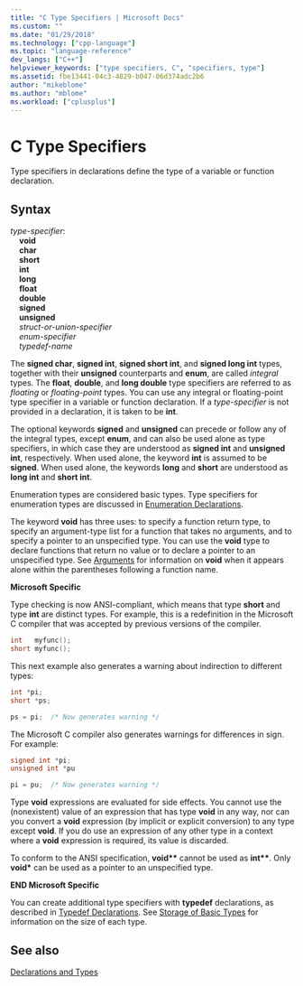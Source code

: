 ```yaml
---
title: "C Type Specifiers | Microsoft Docs"
ms.custom: ""
ms.date: "01/29/2018"
ms.technology: ["cpp-language"]
ms.topic: "language-reference"
dev_langs: ["C++"]
helpviewer_keywords: ["type specifiers, C", "specifiers, type"]
ms.assetid: fbe13441-04c3-4829-b047-06d374adc2b6
author: "mikeblome"
ms.author: "mblome"
ms.workload: ["cplusplus"]
---
```

# C Type Specifiers

Type specifiers in declarations define the type of a variable or function declaration.

## Syntax

*type-specifier*:  
&nbsp;&nbsp;&nbsp;&nbsp;**void**  
&nbsp;&nbsp;&nbsp;&nbsp;**char**  
&nbsp;&nbsp;&nbsp;&nbsp;**short**  
&nbsp;&nbsp;&nbsp;&nbsp;**int**  
&nbsp;&nbsp;&nbsp;&nbsp;**long**  
&nbsp;&nbsp;&nbsp;&nbsp;**float**  
&nbsp;&nbsp;&nbsp;&nbsp;**double**  
&nbsp;&nbsp;&nbsp;&nbsp;**signed**  
&nbsp;&nbsp;&nbsp;&nbsp;**unsigned**  
&nbsp;&nbsp;&nbsp;&nbsp;*struct-or-union-specifier*  
&nbsp;&nbsp;&nbsp;&nbsp;*enum-specifier*  
&nbsp;&nbsp;&nbsp;&nbsp;*typedef-name*  

The **signed char**, **signed int**, **signed short int**, and **signed long int** types, together with their **unsigned** counterparts and **enum**, are called *integral* types. The **float**, **double**, and **long double** type specifiers are referred to as *floating* or *floating-point* types. You can use any integral or floating-point type specifier in a variable or function declaration. If a *type-specifier* is not provided in a declaration, it is taken to be **int**.

The optional keywords **signed** and **unsigned** can precede or follow any of the integral types, except **enum**, and can also be used alone as type specifiers, in which case they are understood as **signed int** and **unsigned int**, respectively. When used alone, the keyword **int** is assumed to be **signed**. When used alone, the keywords **long** and **short** are understood as **long int** and **short int**.

Enumeration types are considered basic types. Type specifiers for enumeration types are discussed in [Enumeration Declarations](../c-language/c-enumeration-declarations.md).

The keyword **void** has three uses: to specify a function return type, to specify an argument-type list for a function that takes no arguments, and to specify a pointer to an unspecified type. You can use the **void** type to declare functions that return no value or to declare a pointer to an unspecified type. See [Arguments](../c-language/arguments.md) for information on **void** when it appears alone within the parentheses following a function name.

**Microsoft Specific**

Type checking is now ANSI-compliant, which means that type **short** and type **int** are distinct types. For example, this is a redefinition in the Microsoft C compiler that was accepted by previous versions of the compiler.

```C
int   myfunc();
short myfunc();
```

This next example also generates a warning about indirection to different types:

```C
int *pi;
short *ps;

ps = pi;  /* Now generates warning */
```

The Microsoft C compiler also generates warnings for differences in sign. For example:

```C
signed int *pi;
unsigned int *pu

pi = pu;  /* Now generates warning */
```

Type **void** expressions are evaluated for side effects. You cannot use the (nonexistent) value of an expression that has type **void** in any way, nor can you convert a **void** expression (by implicit or explicit conversion) to any type except **void**. If you do use an expression of any other type in a context where a **void** expression is required, its value is discarded.

To conform to the ANSI specification, <strong>void\*\*</strong> cannot be used as <strong>int\*\*</strong>. Only **void**<strong>\*</strong> can be used as a pointer to an unspecified type.

**END Microsoft Specific**

You can create additional type specifiers with **typedef** declarations, as described in [Typedef Declarations](../c-language/typedef-declarations.md). See [Storage of Basic Types](../c-language/storage-of-basic-types.md) for information on the size of each type.

## See also

[Declarations and Types](../c-language/declarations-and-types.md)  
